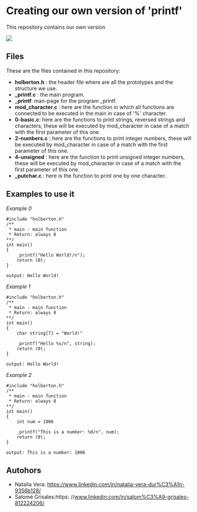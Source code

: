 # Creating our own version of 'printf'

This repository contains our own version

![](https://camo.githubusercontent.com/7ae24cd7299112d0306349df5f4cd38c3f1c8db4ce4db21513c1009334c0cab2/68747470733a2f2f696d672e64657672616e742e636f6d2f64657672616e742f72616e742f725f323336383635345f316b574a782e6a7067)

## Files
These are the files contained in this repository:
- **holberton.h** : the header file where are all the prototypes and the structure we use.
- **_printf.c** : the main program.
- **_printf**: man-page for the program _printf.
- **mod_character.c** : here are the function in which all functions are connected to be executed in the main in case of '%' character.
- **0-basic.c**: here are the functions to print strings, reversed strings and characters, these will be executed by mod_character in case of a match with the first parameter of this one.
- **2-numbers.c** : here are the functions to print integer numbers, these will be executed by mod_character in case of a match with the first parameter of this one.
- **4-unsigned** : here are the function to print unsigned integer numbers, these will be executed by mod_character in case of a match with the first parameter of this one.
- **_putchar.c** : here is the function to print one by one character.

## Examples to use it
*Example 0*

    #include "holberton.h"
    /**
     * main - main function
     * Return: always 0
    **/
    int main()
    {
        _printf("Hello World!/n");
        return (0);
    }
    
    output: Hello World!
*Example 1*

    #include "holberton.h"
    /**
     * main - main function
     * Return: always 0
    **/
    int main()
    {
	    char string[7] = "World!"
	    
        _printf("Hello %s/n", string);
        return (0);
    }
    
    output: Hello World!
   *Example 2*
   

    #include "holberton.h"
    /**
     * main - main function
     * Return: always 0
    **/
    int main()
    {
	    int num = 1006
	    
        _printf("This is a number: %d/n", num);
        return (0);
    }
    
    output: This is a number: 1006


## Autohors

 - Natalia Vera: https://www.linkedin.com/in/natalia-vera-dur%C3%A1n-9356b128/
 - Salomé Grisales:https: //www.linkedin.com/in/salom%C3%A9-grisales-812224206/

